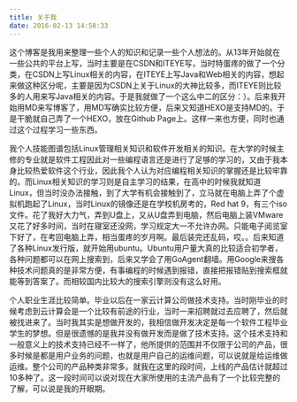 ```yaml
---
title: 关于我
date: 2016-02-13 14:58:33
---
```



这个博客是我用来整理一些个人的知识和记录一些个人想法的。从13年开始就在一些公共的平台上写，当时主要是在CSDN和ITEYE写，当时特蛋疼的做了一个分类，在CSDN上写Linux相关的内容，在ITEYE上写Java和Web相关的内容，想起来做这种区分呢，主要是因为CSDN上关于Linux的大神比较多，而ITEYE则比较多的人用来写Java相关的内容。于是我就做了一个这么中二的区分：）。后来我开始用MD来写博客了，用MD写确实比较方便，后来又知道HEXO是支持MD的。于是干脆就自己弄了一个HEXO，放在Github Page上。这样一来也方便，同时也通过这个过程学习一些东西。


我个人技能图谱包括Linux管理相关知识和软件开发相关的知识。在大学的时候主修的专业就是软件工程因此对一些编程语言还是进行了足够的学习的，又由于我本身比较热爱软件这个行业，因此我个人认为对应编程相关知识的掌握还是比较牢靠的。而Linux相关知识的学习则是自主学习的结果，在高中的时候我就知道Linux，但当时没办法接触，到了大学有机会接触到了，立马就在电脑上弄了个虚拟机跑起了Linux，当时Linux的镜像还是在学校机房考的，Red hat 9，有三个iso文件。花了我好大力气，弄到U盘上，又从U盘弄到电脑，然后电脑上装VMware又花了好多时间，当时在寝室还没网，学习规定大一不允许办网。只能电子阅览室下好了，在考回电脑上弄，相当蛋疼的岁月啊。最后装完还乱码，哎。。后来知道了各种Linux发行版，就开始用ubuntu。Ubuntu用户量大真的比较适合初学者，各种问题都可以在网上搜索到，后来又学会了用GoAgent翻墙。用Google来搜各种技术问题真的是非常方便，有事编程的时候遇到报错，直接把报错贴到搜索框就能等到答案了。而相较国内比较大的搜索引擎则没有这么好用。


个人职业生涯比较简单。毕业以后在一家云计算公司做技术支持。当时刚毕业的时候考虑到云计算会是一个比较有前途的行业，当时一来招聘就过去应聘了，然后就被找进来了。当时我其实是想做开发的，我相信做开发决定是每一个软件工程毕业学生的梦想。但是很遗憾的是我并没有做开发而是做了技术支持。这个技术支持和一般意义上的技术支持已经不一样了，他所提供的范围并不仅限于公司的产品，很多时候是都是用户业务的问题，也就是用户自己的运维问题，可以说就是给运维做运维。整个公司的产品种类非常多。就我在这里的段时间，上线的产品估计就超过10多种了。这一段时间可以说对现在大家所使用的主流产品有了一个比较完整的了解，可以说是我的开眼期。